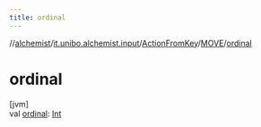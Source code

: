 ```yaml
---
title: ordinal
---
```

//[alchemist](../../../../index.html)/[it.unibo.alchemist.input](../../index.html)/[ActionFromKey](../index.html)/[MOVE](index.html)/[ordinal](ordinal.html)



# ordinal



[jvm]\
val [ordinal](ordinal.html): [Int](https://kotlinlang.org/api/latest/jvm/stdlib/kotlin/-int/index.html)





